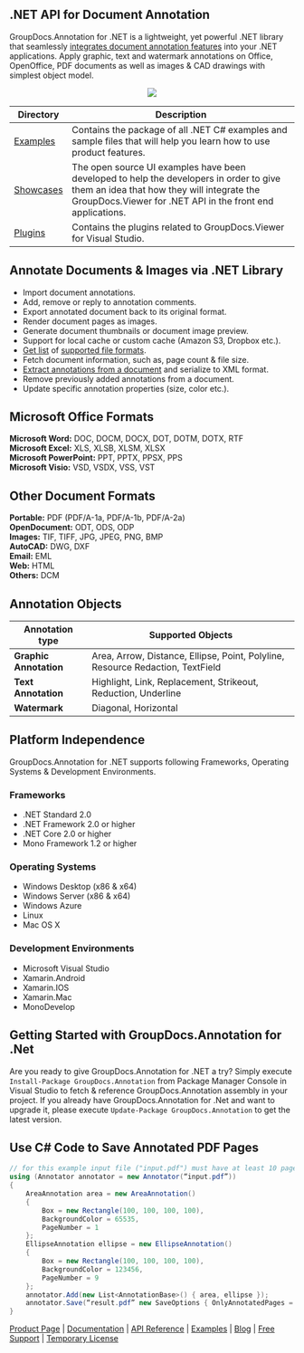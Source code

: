 ## .NET API for Document Annotation

GroupDocs.Annotation for .NET is a lightweight, yet powerful .NET library that seamlessly [integrates document annotation features](https://products.groupdocs.com/annotation/net) into your .NET applications. Apply graphic, text and watermark annotations on Office, OpenOffice, PDF documents as well as images & CAD drawings with simplest object model.

<p align="center">

  <a title="Download complete GroupDocs.Annotation for .NET source code" href="https://github.com/groupdocs-annotation/GroupDocs.Annotation-for-.NET/archive/master.zip">
	<img src="https://raw.github.com/AsposeExamples/java-examples-dashboard/master/images/downloadZip-Button-Large.png" />
  </a>
</p>

Directory | Description
--------- | -----------
[Examples](https://github.com/groupdocs-annotation/GroupDocs.Annotation-for-.NET/tree/master/Examples)  | Contains the package of all .NET C# examples and sample files that will help you learn how to use product features.
[Showcases](https://github.com/groupdocs-annotation/GroupDocs.Annotation-for-.NET/tree/master/Showcases)  | The open source UI examples have been developed to help the developers in order to give them an idea that how they will integrate the GroupDocs.Viewer for .NET API in the front end applications. 
[Plugins](https://github.com/groupdocs-Annotation/GroupDocs.Annotation-for-.NET/tree/master/Plugins/)  | Contains the plugins related to GroupDocs.Viewer for Visual Studio.

## Annotate Documents & Images via .NET Library

- Import document annotations.
- Add, remove or reply to annotation comments.
- Export annotated document back to its original format.
- Render document pages as images.
- Generate document thumbnails or document image preview.
- Support for local cache or custom cache (Amazon S3, Dropbox etc.).
- [Get list](https://docs.groupdocs.com/display/annotationnet/Get+supported+file+formats) of [supported file formats](https://docs.groupdocs.com/display/annotationnet/Supported+Document+Formats).
- Fetch document information, such as, page count & file size.
- [Extract annotations from a document](https://docs.groupdocs.com/display/annotationnet/Extract+annotations+from+document) and serialize to XML format.
- Remove previously added annotations from a document.
- Update specific annotation properties (size, color etc.).

## Microsoft Office Formats

**Microsoft Word:** DOC, DOCM, DOCX, DOT, DOTM, DOTX, RTF\
**Microsoft Excel:** XLS, XLSB, XLSM, XLSX\
**Microsoft PowerPoint:** PPT, PPTX, PPSX, PPS\
**Microsoft Visio:** VSD, VSDX, VSS, VST

## Other Document Formats

**Portable:** PDF (PDF/A-1a, PDF/A-1b, PDF/A-2a)\
**OpenDocument:** ODT, ODS, ODP\
**Images:** TIF, TIFF, JPG, JPEG, PNG, BMP\
**AutoCAD:** DWG, DXF\
**Email:** EML\
**Web:** HTML\
**Others:** DCM

## Annotation Objects

Annotation type | Supported Objects
--------- | -----------
**Graphic Annotation** | Area, Arrow, Distance, Ellipse, Point, Polyline, Resource Redaction, TextField 
**Text Annotation** | Highlight, Link, Replacement, Strikeout, Reduction, Underline
**Watermark** | Diagonal, Horizontal

## Platform Independence

GroupDocs.Annotation for .NET supports following Frameworks, Operating Systems & Development Environments.

### Frameworks

- .NET Standard 2.0
- .NET Framework 2.0 or higher
- .NET Core 2.0 or higher
- Mono Framework 1.2 or higher

### Operating Systems

- Windows Desktop (x86 & x64)
- Windows Server (x86 & x64)
- Windows Azure
- Linux
- Mac OS X

### Development Environments

- Microsoft Visual Studio
- Xamarin.Android
- Xamarin.IOS
- Xamarin.Mac
- MonoDevelop

## Getting Started with GroupDocs.Annotation for .Net

Are you ready to give GroupDocs.Annotation for .NET a try? Simply execute `Install-Package GroupDocs.Annotation` from Package Manager Console in Visual Studio to fetch & reference GroupDocs.Annotation assembly in your project. If you already have GroupDocs.Annotation for .Net and want to upgrade it, please execute `Update-Package GroupDocs.Annotation` to get the latest version.

## Use C# Code to Save Annotated PDF Pages

```csharp
// for this example input file ("input.pdf") must have at least 10 pages
using (Annotator annotator = new Annotator(“input.pdf”))
{
    AreaAnnotation area = new AreaAnnotation()
    {
        Box = new Rectangle(100, 100, 100, 100),
        BackgroundColor = 65535,
        PageNumber = 1
    };
    EllipseAnnotation ellipse = new EllipseAnnotation()
    {
        Box = new Rectangle(100, 100, 100, 100),
        BackgroundColor = 123456,
        PageNumber = 9
    };
    annotator.Add(new List<AnnotationBase>() { area, ellipse });
    annotator.Save(“result.pdf” new SaveOptions { OnlyAnnotatedPages = true});
}
```

[Product Page](https://products.groupdocs.com/annotation/net) | [Documentation](https://docs.groupdocs.com/display/annotationnet/Home) | [API Reference](https://apireference.groupdocs.com/net/annotation) | [Examples](https://github.com/groupdocs-annotation/GroupDocs.Annotation-for-.NET) | [Blog](https://blog.groupdocs.com/category/annotation/) | [Free Support](https://forum.groupdocs.com/c/annotation) | [Temporary License](https://purchase.groupdocs.com/temporary-license)
